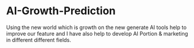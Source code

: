 # AI-Growth-Prediction
Using the new world which is growth on the new generate AI tools help to improve our feature and I have also help to develop AI Portion &amp; marketing in different different fields.

